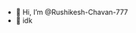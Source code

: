 - 👋 Hi, I’m @Rushikesh-Chavan-777
- 👀 idk

<!---
Rushikesh-Chavan-777/Rushikesh-Chavan-777 is a ✨ special ✨ repository because its `README.md` (this file) appears on your GitHub profile.
You can click the Preview link to take a look at your changes.
--->
